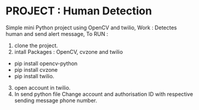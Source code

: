 # PROJECT : Human Detection 
Simple mini Python project using OpenCV and twilio,
Work : Detectes human and send alert message,
To RUN :
1. clone the project.
2. intall Packages : OpenCV, cvzone and twilio
* pip install opencv-python
* pip install cvzone
* pip install twilio.
3. open account in twilio.
4. In send python file Change account and authorisation ID with respective sending message phone number.
  
